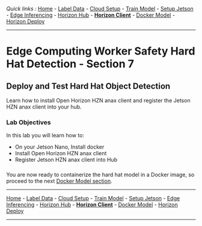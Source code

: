 *Quick links :*
[Home](/README.md) - [Label Data](/part1/LABEL.md) - [Cloud Setup](/part1/CLOUDSETUP.md) - [Train Model](/part1/TRAIN.md) - [Setup Jetson](/part2/JETSON.md) - [Edge Inferencing](/part2/EDGEINFER.md) - [Horizon Hub](/part3/HZNHUB.md) - [**Horizon Client**](/part3/HZNCLIENT.md) - [Docker Model](/part4/DOCKERMODEL.md) - [Horizon Deploy](/part4/HZNDEPLOY.md)
***

# Edge Computing Worker Safety Hard Hat Detection - Section 7

## Deploy and Test Hard Hat Object Detection

Learn how to install Open Horizon HZN anax client and register the Jetson HZN anax client into your hub.

### Lab Objectives

In this lab you will learn how to:

- On your Jetson Nano, Install docker
- Install Open Horizon HZN anax client
- Register Jetson HZN anax client into Hub

###

You are now ready to containerize the hard hat model in a Docker image, so proceed to the next [Docker Model section](/part4/DOCKERMODEL.md).


***
[Home](/README.md) - [Label Data](/part1/LABEL.md) - [Cloud Setup](/part1/CLOUDSETUP.md) - [Train Model](/part1/TRAIN.md) - [Setup Jetson](/part2/JETSON.md) - [Edge Inferencing](/part2/EDGEINFER.md) - [Horizon Hub](/part3/HZNHUB.md) - [**Horizon Client**](/part3/HZNCLIENT.md) - [Docker Model](/part4/DOCKERMODEL.md) - [Horizon Deploy](/part4/HZNDEPLOY.md)
***
